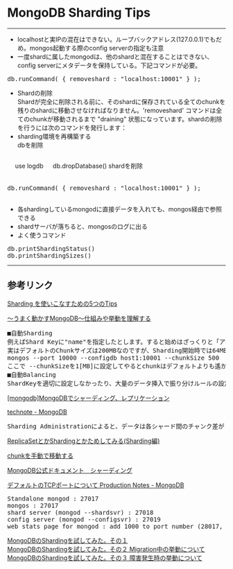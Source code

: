 MongoDB Sharding Tips
=================
----
- localhostと実IPの混在はできない。ループバックアドレス(127.0.0.1)でもだめ。mongos起動する際のconfig serverの指定も注意
- 一度shardに属したmongodは、他のshardと混在することはできない、config serverにメタデータを保持している。下記コマンドが必要。
<pre>
db.runCommand( { removeshard : "localhost:10001" } ); 
</pre>

- Shardの削除  
  Shardが完全に削除される前に、そのshardに保存されている全てのchunkを残りのshardに移動させなければなりません。'removeshard' コマンドは全てのchunkが移動されるまで "draining" 状態になっています。shardの削除を行うには次のコマンドを発行します：
- sharding環境を再構築する  
dbを削除
  <pre>
　 use logdb
　 db.dropDatabase()
  </pre>
shardを削除
　<pre>　
    db.runCommand( { removeshard : "localhost:10001" } );  
  </pre>

- 各shardingしているmongodに直接データを入れても、mongos経由で参照できる
- shardサーバが落ちると、mongosのログに出る
- よく使うコマンド
<pre>
db.printShardingStatus()
db.printShardingSizes()
</pre>

----
## 参考リンク

[Sharding を使いこなすための5つのTips](http://doryokujin.hatenablog.jp/entry/20110601/1306858487)

[〜うまく動かすMongoDB〜仕組みや挙動を理解する](http://doryokujin.hatenablog.jp/entry/20110519/1305737343)
<pre>
■自動Sharding
例えばShard Keyに"name"を指定したとします。すると始めはざっくりと「ア行はShard0」に「カ行はShard1」といった具合に振り分けルールを決定します。この「ア行に属するデータ集合」のことをChunk呼びます。各ChunkはShard Keyの値に対して他とかぶらない範囲をもっておりその範囲に属するデータはそのChunkの中に入っていきます。そしてChunkの中にデータが詰まりすぎた場合はそのChunkを等分割してChunkサイズを均等に保とうとします。先ほどの例でいうと、[あ,い,う,え,お]の範囲を持っていたChunkが[あ,い,う]と[え,お]というChunkに分割されます。@kuwa_tw氏が触れているデフォルトのChunkサイズは200MBです。つまり200MB以上のデータがそのChunk内に入ってきた場合に分割が行われることになります。データが大量に入ってきている状態の裏で、Chunkの細胞分裂が絶えず行われているのです。
実はデフォルトのChunkサイズは200MBなのですが、Sharding開始時では64MBに下げられています。そしてある程度のデータサイズとなった場合に200MBに変更されます（変更されないという話も聞きますが…）。もちろんこのデフォルトのChunkサイズは変更を行うことができます。mongosを起動するときにオプションとして --chunkSize [MB] を設定してやれば良いのです。
mongos --port 10000 --configdb host1:10001 --chunkSize 500
ここで --chunkSizeを1[MB]に設定してやるとchunkはデフォルトよりも遙かに速いペースで分割されていきます。ただ分割されるといっても、物理的な分割が行われているわけではないことに注意してください。しかしchunkSizeを1に設定すると後述するChunkの移動が絶えず行われるような状態に陥り、様々な問題を引き起こすので注意してください。
■自動Balancing
ShardKeyを適切に設定しなかったり、大量のデータ挿入で振り分けルールの設定が追いつかなかった場合にはShard間でデータの偏りが生じてしまいます。これはどう頑張っても避けられない問題でもあります。しかしMongoDBはデータの偏りがある程度大きくなった時点で偏りの大きいShardから少ないShardへChunkの移動を行うことによってそれに立ち向かってくれます。しかも自動で。
</pre>

[[mongodb]MongoDBでシャーディング、レプリケーション ](http://d.hatena.ne.jp/HowHigh/20111118/p1)

[technote - MongoDB](http://rest-term.com/technote/index.php/MongoDB)
<pre>
Sharding Administrationによると、データは各シャード間のチャンク差が 8 を超えるまでは primary shard(shard0000) にのみ保持され分散は行われない。実運用ではこのバランシング機能によってチャンク移動が起こることは極力避けたいため(シャード間のデータ転送は高コスト)、最適なチャンクサイズをあらかじめ設定しておくか、あるいはバランシング機能自体をオフにする必要がある。
</pre>

[ReplicaSetとかShardingとかためしてみる(Sharding編)](http://d.hatena.ne.jp/tm8r/20110511/1305122040)  

[chunkを手動で移動する](http://d.hatena.ne.jp/tm8r/20110519/1305820734)  

[MongoDB公式ドキュメント　シャーディング](http://www.mongodb.org/display/DOCSJP/Sharding)

[デフォルトのTCPポートについて Production Notes - MongoDB](http://www.mongodb.org/display/DOCS/Production+Notes#ProductionNotes-TCPPortNumbers)
<pre>
Standalone mongod : 27017
mongos : 27017
shard server (mongod --shardsvr) : 27018
config server (mongod --configsvr) : 27019
web stats page for mongod : add 1000 to port number (28017, by default)
</pre>

[MongoDBのShardingを試してみた。その１](http://d.hatena.ne.jp/matsuou1/20110413/1302710901)  
[MongoDBのShardingを試してみた。その２ Migration中の挙動について](http://d.hatena.ne.jp/matsuou1/20110415/1302873577)  
[MongoDBのShardingを試してみた。その３ 障害発生時の挙動について](http://d.hatena.ne.jp/matsuou1/20110419/1303231639)  
